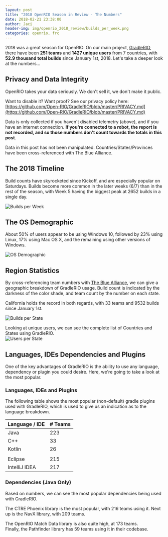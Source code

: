 ```yaml
---
layout: post
title: "2018 OpenRIO Season in Review - The Numbers"
date: 2018-02-21 23:38:00
author: Jaci
header-img: img/openrio_2018_review/builds_per_week.png
categories: openrio, frc
---
```


2018 was a great season for OpenRIO. On our main project, [GradleRIO](http://github.com/Open-RIO/GradleRIO), there have been **251 teams** and **1427 unique users** from 7 countries, with **52.9 thousand total builds** since January 1st, 2018. Let's take a deeper look at the numbers...

<!-- excerpt -->

## Privacy and Data Integrity
OpenRIO takes your data seriously. We don't sell it, we don't make it public.   

Want to disable it? Want proof? See our privacy policy here:  
[https://github.com/Open-RIO/GradleRIO/blob/master/PRIVACY.md](https://github.com/Open-RIO/GradleRIO/blob/master/PRIVACY.md)

Data is only collected if you haven't disabled telemetry (above), and if you have an internet connection. **If you're connected to a robot, the report is not recorded, and so those numbers don't count towards the totals in this post**.

Data in this post has not been manipulated. Countries/States/Provinces have been cross-referenced with The Blue Alliance.

## The 2018 Timeline

Build counts have skyrocketed since Kickoff, and are especially popular on Saturdays. Builds become more common in the later weeks (6/7) than in the rest of the season, with Week 5 having the biggest peak at 2652 builds in a single day.  

![Builds per Week](/ta/img/openrio_2018_review/builds_per_week.png)

## The OS Demographic

About 50% of users appear to be using Windows 10, followed by 23% using Linux, 17% using Mac OS X, and the remaining using other versions of Windows.  

![OS Demographic](/ta/img/openrio_2018_review/os_demographic.png)

## Region Statistics

By cross-referencing team numbers with [The Blue Alliance](http://thebluealliance.com), we can give a geographic breakdown of GradleRIO usage. Build count is indicated by the darkness of the color shade, and team count by the number on each state.

California holds the record in both regards, with 33 teams and 9532 builds since January 1st.

![Builds per State](/ta/img/openrio_2018_review/builds_teams_per_state.png)

Looking at unique users, we can see the complete list of Countries and States using GradleRIO.  
![Users per State](/ta/img/openrio_2018_review/users_per_state.png)

## Languages, IDEs Dependencies and Plugins

One of the key advantages of GradleRIO is the ability to use any language, dependency or plugin you could desire. Here, we're going to take a look at the most popular.

### Languages, IDEs and Plugins
The following table shows the most popular (non-default) gradle plugins used with GradleRIO, which is used to give us an indication as to the language breakdown.

| Language / IDE | # Teams | 
| -------------- | ----- |
| Java           | 223 |
| C++            | 33 |
| Kotlin         | 26 |
|||
| Eclipse        | 215 |
| IntelliJ IDEA  | 217 |


### Dependencies (Java Only)
Based on numbers, we can see the most popular dependencies being used with GradleRIO.

The CTRE Phoenix library is the most popular, with 216 teams using it. Next up is the NavX library, with 209 teams.  

The OpenRIO Match Data library is also quite high, at 173 teams.  
Finally, the Pathfinder library has 59 teams using it in their codebase.